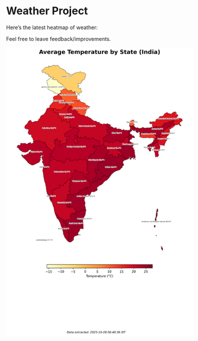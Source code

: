 # Weather Project

Here’s the latest heatmap of weather:

Feel free to leave feedback/improvements.

![India Heatmap](docs/assets/india_heatmap.png?v=00180E)
